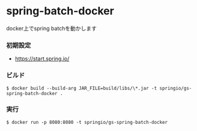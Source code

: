 # spring-batch-docker
docker上でspring batchを動かします

### 初期設定
* https://start.spring.io/

### ビルド
```
$ docker build --build-arg JAR_FILE=build/libs/\*.jar -t springio/gs-spring-batch-docker .
```

### 実行
```
$ docker run -p 8080:8080 -t springio/gs-spring-batch-docker
```
